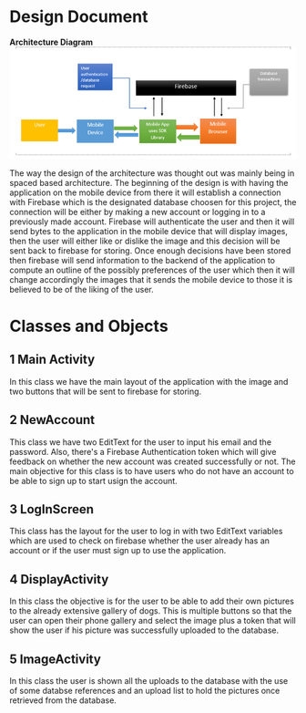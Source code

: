 # Design Document

**Architecture Diagram**
![picture](./img/archdiag.PNG)

The way the design of the architecture was thought out was mainly being in spaced based architecture. The beginning of the design is with having the application on the mobile device from there it will establish a connection with Firebase which is the designated database choosen for this project, the connection will be either by making a new account or logging in to a previously made account. Firebase will authenticate the user and then it will send bytes to the application in the mobile device that will display images, then the user will either like or dislike the image and this decision will be sent back to firebase for storing. Once enough decisions have been stored then firebase will send information to the backend of the application to compute an outline of the possibly preferences of the user which then it will change accordingly the images that it sends the mobile device to those it is believed to be of the liking of the user.

# Classes and Objects

## 1 Main Activity
In this class we have the main layout of the application with the image and two buttons that will be sent to firebase for storing. 

## 2 NewAccount 
This class we have two EditText for the user to input his email and the password. Also, there's a Firebase Authentication token which will give feedback on whether the new account was created successfully or not. The main objective for this class is to have users who do not have an account to be able to sign up to start usign the account.

## 3 LogInScreen
This class has the layout for the user to log in with two EditText variables which are used to check on firebase whether the user already has an account or if the user must sign up to use the application.


##  4 DisplayActivity
In this class the objective is for the user to be able to add their own pictures to the already extensive gallery of dogs. This is multiple buttons so that the user can open their phone gallery and select the image plus a token that will show the user if his picture was successfully uploaded to the database.

## 5 ImageActivity 
In this class the user is shown all the uploads to the database with the use of some databse references and an upload list to hold the pictures once retrieved from the database.
